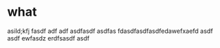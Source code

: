 # what
asild;kfj
fasdf
adf
adf
asdfasdf
asdfas
fdasdfasdfasdfedawefxaefd
asdf
asdf
ewfasdz
erdfsasdf
asdf
